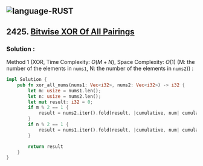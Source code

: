 ![language-RUST](https://img.shields.io/badge/RUST-8d4004?style=for-the-badge&logo=RUST)
---

## 2425. [Bitwise XOR Of All Pairings](https://leetcode.com/problems/bitwise-xor-of-all-pairings)

### Solution :

Method 1 (XOR, Time Complexity: $O(M+N)$, Space Complexity: $O(1)$ (M: the number of the elements in `nums1`, N: the number of the elements in `nums2`)) :
```rust
impl Solution {
    pub fn xor_all_nums(nums1: Vec<i32>, nums2: Vec<i32>) -> i32 {
        let m: usize = nums1.len();
        let n: usize = nums2.len();
        let mut result: i32 = 0;
        if m % 2 == 1 {
            result = nums2.iter().fold(result, |cumulative, num| cumulative ^ num);
        }
        if n % 2 == 1 {
            result = nums1.iter().fold(result, |cumulative, num| cumulative ^ num);
        }

        return result
    }
}
```
